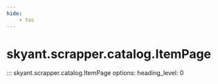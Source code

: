 ```yaml
---
hide:
    - toc
---
```



# skyant.scrapper.catalog.ItemPage

::: skyant.scrapper.catalog.ItemPage
    options:
        heading_level: 0
